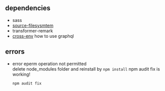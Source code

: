 
## dependencies
 - sass
 - [source-filesysmtem](https://www.gatsbyjs.com/plugins/gatsby-source-filesystem/?=gatsby-source-)
 - transformer-remark
 - [cross-env](https://www.gatsbyjs.com/docs/using-graphql-playground/)
    how to use graphql
 

## errors
 - error eperm operation not permitted  
   delete node_modules folder and reinstall by `npm install`
   npm audit fix is working!
   ```
   npm audit fix
   ```
   
